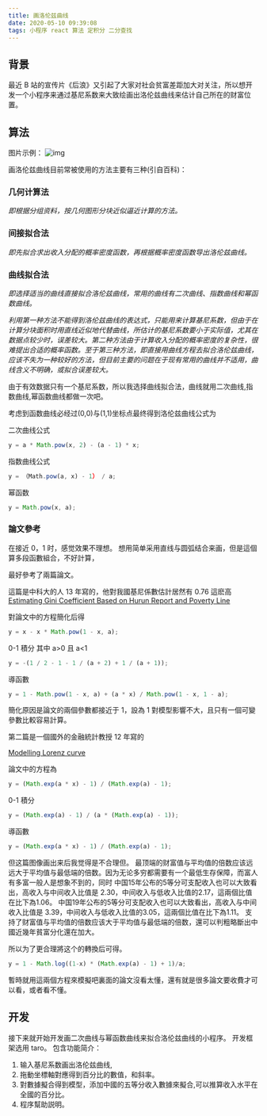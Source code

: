 ```yaml
---
title: 画洛伦兹曲线
date: 2020-05-10 09:39:08
tags: 小程序 react 算法 定积分 二分查找
---
```


## 背景

最近 B 站的宣传片《后浪》又引起了大家对社会贫富差距加大对关注，所以想开发一个小程序来通过基尼系数来大致绘画出洛伦兹曲线来估计自己所在的财富位置。

## 算法

图片示例：
![img](https://wiki.mbalib.com/w/images/f/f2/%E6%B4%9B%E4%BC%A6%E5%85%B9%E6%9B%B2%E7%BA%BF.jpg)

画洛伦兹曲线目前常被使用的方法主要有三种(引自百科)：

### 几何计算法

_即根据分组资料，按几何图形分块近似逼近计算的方法。_

### 间接拟合法

_即先拟合求出收入分配的概率密度函数，再根据概率密度函数导出洛伦兹曲线。_

### 曲线拟合法

_即选择适当的曲线直接拟合洛伦兹曲线，常用的曲线有二次曲线、指数曲线和幂函数曲线。_

_利用第一种方法不能得到洛伦兹曲线的表达式，只能用来计算基尼系数，但由于在计算分块面积时用直线近似地代替曲线，所估计的基尼系数要小于实际值，尤其在数据点较少时，误差较大。第二种方法由于计算收入分配的概率密度的复杂性，很难提出合适的概率函数。至于第三种方法，即直接用曲线方程去拟合洛伦兹曲线，应该不失为一种较好的方法，但目前主要的问题在于现有常用的曲线并不适用，曲线含义不明确，或拟合误差较大。_

由于有效数据只有一个基尼系数，所以我选择曲线拟合法，曲线就用二次曲线,指数曲线,幂函数曲线都做一次吧。

考虑到函数曲线必经过(0,0)与(1,1)坐标点最终得到洛伦兹曲线公式为

二次曲线公式

```js
y = a * Math.pow(x, 2) - (a - 1) * x;
```

指数曲线公式

```js
y = （Math.pow(a, x) - 1） / a;
```

幂函数

```js
y = Math.pow(x, a);
```

### 論文參考

在接近 0，1 时，感觉效果不理想。
想用简单采用直线与圆弧结合来画，但是這個算多段函數組合，不好計算，

最好參考了兩篇論文。

這篇是中科大的人 13 年寫的，他對我國基尼係數估計居然有 0.76 這麽高
[Estimating Gini Coefficient Based on Hurun Report and
Poverty Line](https://pdfs.semanticscholar.org/aef0/c2d36fb11588577f2982aee84e9610b33143.pdf)

對論文中的方程簡化后得

```js
y = x - x * Math.pow(1 - x, a);
```

0-1 積分
其中 a>0 且 a<1

```js
y = -(1 / 2 - 1 - 1 / (a + 2) + 1 / (a + 1));
```

導函數

```js
y = 1 - Math.pow(1 - x, a) + (a * x) / Math.pow(1 - x, 1 - a);
```

簡化原因是論文的兩個參數都接近于 1，設為 1 對模型影響不大，且只有一個可變參數比較容易計算。

第二篇是一個國外的金融統計教授 12 年寫的

[Modelling Lorenz curve](https://pdfs.semanticscholar.org/b58f/fd3ba37cd5d4a81a8e7eb6026e0b3a4d24a5.pdf)

論文中的方程為

```js
y = (Math.exp(a * x) - 1) / (Math.exp(a) - 1);
```

0-1 積分

```js
y = (Math.exp(a) - 1) / (a * (Math.exp(a) - 1));
```

導函數

```js
y = (Math.exp(a * x) - 1) / (Math.exp(a) - 1);

```

但这篇图像画出来后我觉得是不合理但。
最顶端的财富值与平均值的倍数应该远远大于平均值与最低端的倍数。因为无论多穷都需要有一个最低生存保障，而富人有多富一般人是想象不到的，同时
中国15年公布的5等分可支配收入也可以大致看出，高收入与中间收入比值是 2.30，中间收入与低收入比值的2.17，這兩個比值在比下為1.06。
中国19年公布的5等分可支配收入也可以大致看出，高收入与中间收入比值是 3.39，中间收入与低收入比值的3.05，這兩個比值在比下為1.11。
支持了财富值与平均值的倍数应该大于平均值与最低端的倍数，還可以判粗略斷出中國近幾年貧富分化還在加大。

所以为了更合理將这个的轉換后可得。

```js
y = 1 - Math.log((1-x) * (Math.exp(a) - 1) + 1)/a;  
```

暫時就用這兩個方程來模擬吧裏面的論文沒看太懂，還有就是很多論文要收費才可以看，或者看不懂。

## 开发

接下来就开始开发画二次曲线与幂函数曲线来拟合洛伦兹曲线的小程序。
开发框架选用 taro。
包含功能简介：

1. 输入基尼系数画出洛伦兹曲线,
1. 拖動坐標軸對應得到百分比的數值，和斜率。
1. 對數據擬合得到模型，添加中國的五等分收入數據來擬合,可以推算收入水平在全國的百分比。
1. 程序幫助説明。
